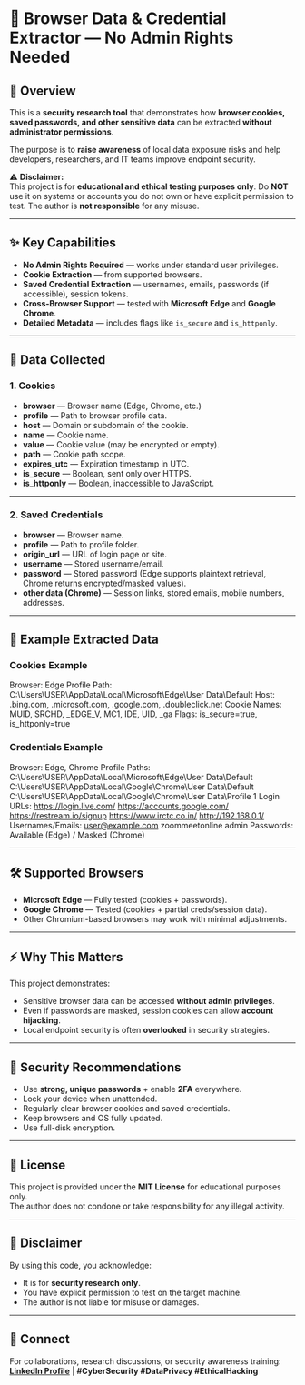 # 🚀 Browser Data & Credential Extractor — No Admin Rights Needed

## 📌 Overview
This is a **security research tool** that demonstrates how **browser cookies, saved passwords, and other sensitive data** can be extracted **without administrator permissions**.

The purpose is to **raise awareness** of local data exposure risks and help developers, researchers, and IT teams improve endpoint security.

⚠️ **Disclaimer:**  
This project is for **educational and ethical testing purposes only**. Do **NOT** use it on systems or accounts you do not own or have explicit permission to test. The author is **not responsible** for any misuse.

---

## ✨ Key Capabilities
- **No Admin Rights Required** — works under standard user privileges.
- **Cookie Extraction** — from supported browsers.
- **Saved Credential Extraction** — usernames, emails, passwords (if accessible), session tokens.
- **Cross-Browser Support** — tested with **Microsoft Edge** and **Google Chrome**.
- **Detailed Metadata** — includes flags like `is_secure` and `is_httponly`.

---

## 📂 Data Collected

### 1. **Cookies**
- **browser** — Browser name (Edge, Chrome, etc.)
- **profile** — Path to browser profile data.
- **host** — Domain or subdomain of the cookie.
- **name** — Cookie name.
- **value** — Cookie value (may be encrypted or empty).
- **path** — Cookie path scope.
- **expires_utc** — Expiration timestamp in UTC.
- **is_secure** — Boolean, sent only over HTTPS.
- **is_httponly** — Boolean, inaccessible to JavaScript.

---

### 2. **Saved Credentials**
- **browser** — Browser name.
- **profile** — Path to profile folder.
- **origin_url** — URL of login page or site.
- **username** — Stored username/email.
- **password** — Stored password (Edge supports plaintext retrieval, Chrome returns encrypted/masked values).
- **other data (Chrome)** — Session links, stored emails, mobile numbers, addresses.

---

## 📝 Example Extracted Data

### Cookies Example
Browser: Edge
Profile Path: C:\Users\USER\AppData\Local\Microsoft\Edge\User Data\Default
Host: .bing.com, .microsoft.com, .google.com, .doubleclick.net
Cookie Names: MUID, SRCHD, _EDGE_V, MC1, IDE, UID, _ga
Flags: is_secure=true, is_httponly=true

### Credentials Example
Browser: Edge, Chrome
Profile Paths:
C:\Users\USER\AppData\Local\Microsoft\Edge\User Data\Default
C:\Users\USER\AppData\Local\Google\Chrome\User Data\Default
C:\Users\USER\AppData\Local\Google\Chrome\User Data\Profile 1
Login URLs:
https://login.live.com/
https://accounts.google.com/
https://restream.io/signup
https://www.irctc.co.in/
http://192.168.0.1/
Usernames/Emails:
user@example.com
zoommeetonline
admin
Passwords: Available (Edge) / Masked (Chrome)


---

## 🛠️ Supported Browsers
- **Microsoft Edge** — Fully tested (cookies + passwords).
- **Google Chrome** — Tested (cookies + partial creds/session data).
- Other Chromium-based browsers may work with minimal adjustments.

---

## ⚡ Why This Matters
This project demonstrates:
- Sensitive browser data can be accessed **without admin privileges**.
- Even if passwords are masked, session cookies can allow **account hijacking**.
- Local endpoint security is often **overlooked** in security strategies.

---

## 🔐 Security Recommendations
- Use **strong, unique passwords** + enable **2FA** everywhere.
- Lock your device when unattended.
- Regularly clear browser cookies and saved credentials.
- Keep browsers and OS fully updated.
- Use full-disk encryption.

---

## 📜 License
This project is provided under the **MIT License** for educational purposes only.  
The author does not condone or take responsibility for any illegal activity.

---

## 📢 Disclaimer
By using this code, you acknowledge:
- It is for **security research only**.
- You have explicit permission to test on the target machine.
- The author is not liable for misuse or damages.

---

## 🔗 Connect
For collaborations, research discussions, or security awareness training:  
**[LinkedIn Profile](https://www.linkedin.com/in/sarvesh-patil-9b0573373?utm_source=share&utm_campaign=share_via&utm_content=profile&utm_medium=android_app)** | **#CyberSecurity #DataPrivacy #EthicalHacking**
